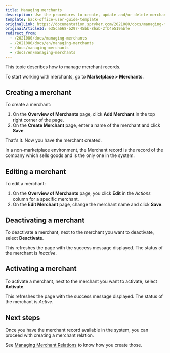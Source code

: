 ```yaml
---
title: Managing merchants
description: Use the procedures to create, update and/or delete merchants in the Back Office.
template: back-office-user-guide-template
originalLink: https://documentation.spryker.com/2021080/docs/managing-merchants
originalArticleId: e35ca668-b297-45bb-86ab-2fb4e519abfe
redirect_from:
  - /2021080/docs/managing-merchants
  - /2021080/docs/en/managing-merchants
  - /docs/managing-merchants
  - /docs/en/managing-merchants
---
```


This topic describes how to manage merchant records.

To start working with merchants, go to **Marketplace > Merchants**.

## Creating a merchant 
To create a merchant:
1. On the **Overview of Merchants** page, click **Add Merchant** in the top right corner of the page.
2. On the **Create Merchant** page, enter a name of the merchant and click **Save**.

That's it. Now you have the merchant created.

In a non-marketplace environment, the Merchant record is the record of the company which sells goods and is the only one in the system. 

## Editing a merchant
To edit a merchant: 
1. On the **Overview of Merchants** page, you click **Edit** in the _Actions_ column for a specific merchant.
2. On the **Edit Merchant** page, change the merchant name and click **Save**.

## Deactivating a merchant
To deactivate a merchant, next to the merchant you want to deactivate, select **Deactivate**.

This refreshes the page with the success message displayed. The status of the merchant is *Inactive*.

## Activating a merchant
To activate a merchant, next to the merchant you want to activate, select **Activate**.

This refreshes the page with the success message displayed. The status of the merchant is *Active*.

## Next steps
Once you have the merchant record available in the system, you can proceed with creating a merchant relation.

See [Managing Merchant Relations](/docs/scos/user/back-office-user-guides/{{page.version}}/marketplace/merchants-and-merchant-relations/managing-merchant-relations.html) to know how you create those.

